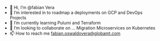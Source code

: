 - 👋 Hi, I’m @fabian Vera
- 👀 I’m interested in to roadmap a deployments on GCP and DevOps Projects 
- 🌱 I’m currently learning Pulumi and Terraform
- 💞️ I’m looking to collaborate on ... Migration Microservices on Kubernetes
- 📫 How to reach me fabian.oswaldovera@globamt.com

<!---
fabianvera1982/fabianvera1982 is a ✨ special ✨ repository because its `README.md` (this file) appears on your GitHub profile.
You can click the Preview link to take a look at your changes.
--->
